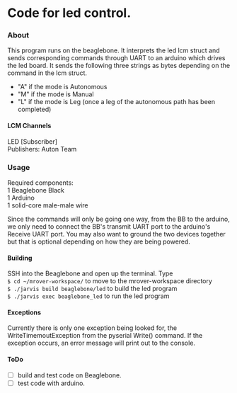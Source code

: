 Code for led control.
===========================================================
### About
This program runs on the beaglebone. It interprets the led lcm struct and sends corresponding commands through UART to an arduino which drives the led board. It sends the following three strings as bytes depending on the command in the lcm struct.
- "A" if the mode is Autonomous
- "M" if the mode is Manual
- "L" if the mode is Leg (once a leg of the autonomous path has been completed)

#### LCM Channels
LED [Subscriber]\
Publishers: Auton Team

### Usage
Required components:\
1 Beaglebone Black\
1 Arduino\
1 solid-core male-male wire

Since the commands will only be going one way, from the BB to the arduino, we only need to connect the BB's transmit UART port to the arduino's Receive UART port. 
You may also want to ground the two devices together but that is optional depending on how they are being powered.

#### Building
SSH into the Beaglebone and open up the terminal. Type\
```$ cd ~/mrover-workspace/``` to move to the mrover-workspace directory\
```$ ./jarvis build beaglebone/led``` to build the led program\
```$ ./jarvis exec beaglebone_led``` to run the led program

#### Exceptions
Currently there is only one exception being looked for, the WriteTimemoutException from the pyserial Write() command. If the exception occurs, an error message will print out to the console.

#### ToDo
- [ ] build and test code on Beaglebone.
- [ ] test code with arduino.
